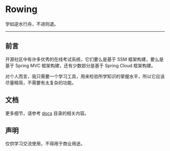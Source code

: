 Rowing
======

学如逆水行舟，不进则退。

---

## 前言

开源社区中有许多优秀的在线考试系统，它们要么是基于 SSM 框架构建，要么是基于 Spring MVC 框架构建，还有少数部分是基于 Spring Cloud 框架构建。

对个人而言，我只需要一个学习工具，用来检验所学知识的掌握水平，所以它应该尽量精简，不需要有太复杂的功能。

## 文档

更多细节，请参考 [docs](/docs) 目录的相关内容。

## 声明

仅供学习交流使用，不得用于商业用途。